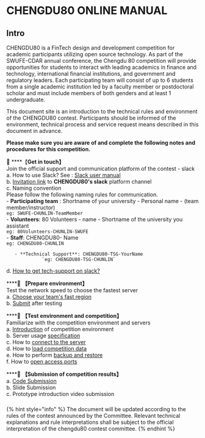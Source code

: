 # CHENGDU80  ONLINE MANUAL

## Intro

CHENGDU80 is a FinTech design and development competition for academic participants utilizing open source technology. As part of the SWUFE-CDAR annual conference, the Chengdu 80 competition will provide opportunities for students to interact with leading academics in finance and technology, international financial institutions, and government and regulatory leaders. Each participating team will consist of up to 6 students from a single academic institution led by a faculty member or postdoctoral scholar and must include members of both genders and at least 1 undergraduate.

This document site is an introduction to the technical rules and environment of the CHENGDU80 contest. Participants should be informed of the environment, technical process and service request means described in this document in advance.

**Please make sure you are aware of and complete the following notes and procedures for this competition.**

📌 ****【**Get in touch】**  
Join the official support and communication platform of the contest - slack   
a. How to use Slack? See : [Slack user manual ](https://slack.com/help/articles/360059928654-How-to-use-Slack--your-quick-start-guide)  
b. [Invitation link](https://join.slack.com/t/fintech80-chengdu2021/shared_invite/zt-s0how640-hDP4SOokgrPMF0tVVPEYFA) to **CHENGDU80's slack** platform channel   
c. Naming convention   
    Please follow the following naming rules for communication.   
    - **Participating team** : Shortname of your university - Personal name - \(team member/instructor\)   
         `eg: SWUFE-CHUNLIN-TeamMember`  
    - **Volunteers**: 80 Volunteers - name  - Shortname of the university you assistant    
         `eg: 80Volunteers-CHUNLIN-SWUFE`  
    - **Staff**: CHENGDU80- Name   
         `eg: CHENGDU80-CHUNLIN`

       - **Technical Support**: CHENGDU80-TSG-YourName  
                 `eg: CHENGDU80-TSG-CHUNLIN`  
d. [How to get tech-support on slack?](tech-support/online-support.md)  
  
 ****📌 **【Prepare environment】**  
Test the network speed to choose the fastest server   
a. [Choose your team's fast region](operation-manual/choose-your-fastest-region.md)  
b. [Submit](https://forms.gle/4mqooLhRuTGeYmNS8)  after testing   


\*\*\*\*📌 **【Test environment and competition】**  
Familiarize with the competition environment and servers   
a. [Introduction](intro/environment/) of competition environment  
b. Server usage [specification ](operation-manual/server-usage-specification.md)  
c. How to [connect to the server](operation-manual/competition-operation/connect-to-ec2.md)   
d. How to [load competition data](operation-manual/competition-operation/obtaining-data.md)   
e. How to perform [backup and restore ](operation-manual/competition-operation/backup-and-restore.md)  
f. How to [open access ports](operation-manual/competition-operation/access-to-the-ports.md)  


\*\*\*\*📌 **【Submission of competition results】**   
a. [Code Submission](operation-manual/competition-operation/code-submission.md)   
b. Slide Submission   
c. Prototype introduction video submission

###  <a id="user-sign-in-page"></a>

{% hint style="info" %}
The document will be updated according to the rules of the contest announced by the Committee. Relevant technical explanations and rule interpretations shall be subject to the official interpretation of the chengdu80 contest committee.
{% endhint %}

